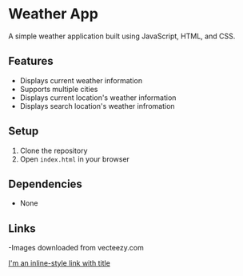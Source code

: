 # Weather App

A simple weather application built using JavaScript, HTML, and CSS.

## Features

- Displays current weather information
- Supports multiple cities
- Displays current location's weather information
- Displays search location's weather infromation

## Setup

1. Clone the repository
2. Open `index.html` in your browser

## Dependencies

- None

## Links

-Images downloaded from vecteezy.com

[I'm an inline-style link with title](https://www.vecteezy.com/ "vecteezy's Homepage")
